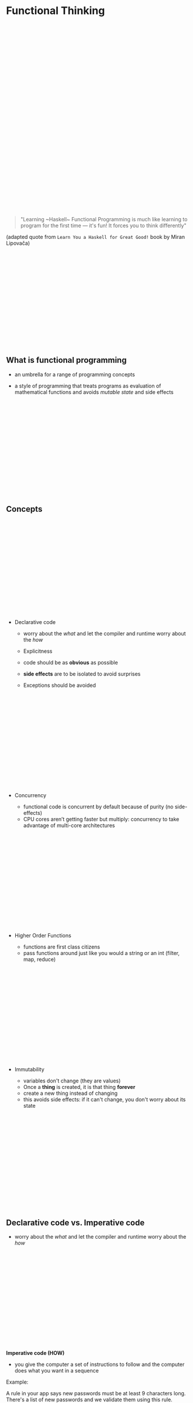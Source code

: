 <br /><br /><br /><br /><br />

# Functional Thinking

<br /><br /><br /><br /><br /><br /><br /><br /><br /><br /><br /><br /><br /><br /><br />
<br /><br /><br /><br /><br /><br /><br /><br /><br /><br /><br /><br /><br /><br /><br />

> "Learning ~Haskell~ Functional Programming is much like learning to program for the first time — it's fun! It forces you to think differently"

(adapted quote from `Learn You a Haskell for Great Good!` book by Miran Lipovača)

<br /><br /><br /><br /><br /><br /><br /><br /><br /><br /><br /><br /><br /><br /><br />

## What is functional programming

- an umbrella for a range of programming concepts

- a style of programming that treats programs as evaluation of mathematical functions and avoids _mutable state_ and side effects

<br /><br /><br /><br /><br /><br /><br /><br /><br /><br /><br /><br /><br /><br /><br />

## Concepts

<br /><br /><br /><br /><br /><br /><br /><br /><br /><br /><br /><br /><br /><br /><br />

- Declarative code

  - worry about the _what_ and let the compiler and runtime worry about the _how_
  - Explicitness

  - code should be as **obvious** as possible
  - **side effects** are to be isolated to avoid surprises
  - Exceptions should be avoided

<br /><br /><br /><br /><br /><br /><br /><br /><br /><br /><br /><br /><br /><br /><br />

- Concurrency

  - functional code is concurrent by default because of purity (no side-effects)
  - CPU cores aren’t getting faster but multiply: concurrency to take advantage of multi-core architectures

<br /><br /><br /><br /><br /><br /><br /><br /><br /><br /><br /><br /><br /><br /><br />

- Higher Order Functions

  - functions are first class citizens
  - pass functions around just like you would a string or an int (filter, map, reduce)

<br /><br /><br /><br /><br /><br /><br /><br /><br /><br /><br /><br /><br /><br /><br />

- Immutability

  - variables don't change (they are values)
  - Once a **thing** is created, it is that thing **forever**
  - create a new thing instead of changing
  - this avoids side effects: if it can't change, you don't worry about its state

<br /><br /><br /><br /><br /><br /><br /><br /><br /><br /><br /><br /><br /><br /><br />

## Declarative code vs. Imperative code

- worry about the _what_ and let the compiler and runtime worry about the _how_

<br /><br /><br /><br /><br /><br /><br /><br /><br /><br /><br /><br /><br /><br /><br />

**Imperative code (HOW)**

- you give the computer a set of instructions to follow and the computer does what you want in a sequence

Example:

A rule in your app says new passwords must be at least 9 characters long. There's a list of new passwords and we validate them using this rule.

`javascript`

```javascript
const passwords = [
  "123456",
  "password",
  "admin",
  "freecodecamp",
  "mypassword123",
];

let longPasswords = [];
for (let i = 0; i < passwords.length; i++) {
  const password = passwords[i];
  if (password.length >= 9) {
    longPasswords.push(password);
  }
}

console.log(longPasswords); // logs ["freecodecamp", "mypassword123"];
```

1. We create an empty list called longPasswords.
2. Then we write a loop that will run as many times as there are passwords in the original passwords list.
3. Then we get the password at the index of the loop iteration we are presently on.
4. Then we check if that password is greater than or equal to 9 characters long.
5. If it is, we put it into the longPasswords list.

The same as the compiler we can reason about _how_ this program executes. This is not too hard at this level, but as complexity grows...

<br /><br /><br /><br /><br /><br /><br /><br /><br /><br /><br /><br /><br /><br /><br />

**Declarative code (WHAT)**

- a process of constantly defining _what_
- more readable code that reflects what exactly we want
- combined with good names it can be very powerfull
- achieves the same goal

`javascript`

```javascript
const isAtLeast9CharsLong = (password) => password.length >= 9;

const longPasswords = passwords.filter(isAtLeast9CharsLong);

console.log(longPasswords); // logs ["freecodecamp", "mypassword123"];
```

![Declarative vs Imperative](https://github.com/mveres/FunctionalThinking2021/blob/a932489e1c1f03b9dba3f08feeb0e5cd6202f8dc/assets/functiona_vs_imperative.png?raw=true)

<br /><br /><br /><br /><br /><br /><br /><br /><br /><br /><br /><br /><br /><br /><br />

## Immutability

> If you say that `a` is 5, you can't say it's something else later because you just said it was 5. What are you, some kind of liar?

(`Learn You a Haskell for Great Good!` book by Miran Lipovača)

<br /><br /><br /><br /><br /><br /><br /><br /><br /><br /><br /><br /><br /><br /><br />

In FP there are no _variables_, everything is a _value_.

javascript
`const a = 42;`

kotlin
`val a = 42`

etc...

- in functional programming languages everything is immutable by default
- if I need to use a mutable variable I have to rethink the algorithm

Example - same as declarative vs imperative

- variables don't change (they are values)
- once a **thing** is created, it is that thing **forever**
- create a new thing instead of changing

`kotlin`

```kotlin
class Car(var name: String?)

val car = Car("BMW")
car.name = "Audi"
```

- this is not immutable; it can be modified after creation
- let's make it immutable

`kotlin`

```kotlin
class Car(val name: String)

val car = Car("BMW")
```

- you cannot change the name of a `Car` once it's created, you have to create a new `Car`
- this makes your code predictable and reliable

<br /><br /><br /><br /><br /><br /><br /><br /><br /><br /><br /><br /><br /><br /><br />

### Concurency

**Mutable class**

`kotlin`

```kotlin
class Car(var name: String?)
```

![concurency diagram](https://github.com/mveres/FunctionalThinking2021/blob/a932489e1c1f03b9dba3f08feeb0e5cd6202f8dc/assets/fp_concurency_1.png?raw=true)

- classic race condition read-modify write
- OOP solution: locks and mutexes - hard to use and analyse => deadocks 💀

<br /><br /><br /><br /><br /><br /><br /><br /><br /><br /><br /><br /><br /><br /><br />

**Immutable class**

`kotlin`

```kotlin
class Car(val name: String)
```

![concurrency diagram](https://github.com/mveres/FunctionalThinking2021/blob/a932489e1c1f03b9dba3f08feeb0e5cd6202f8dc/assets/fp_concurrency_2.png?raw=true)

- T1 can compute without worry since T2 has another copy of `Car`
- no locks necessary
- immutability ensures that shared data is thread-safe
- _things_ that _should_ not be modified _cannot_ be modified\.

<br /><br /><br /><br /><br /><br /><br /><br /><br /><br /><br /><br /><br /><br /><br />

### Global State & Real World

- modifiable shared state must exists in realworld app
- in FP we use state isolation and pushing side effects to the edges of our system (DB, filesystem, etc.)\.

<br /><br /><br /><br /><br /><br /><br /><br /><br /><br /><br /><br /><br /><br /><br />

### Immutability Downside

- many immutable objects may fill up memory and overload the garbage collector
- this is solved by specialized data structures that provide immutability but are also optimized: ** Persistent Data Structures **

<br /><br /><br /><br /><br /><br /><br /><br /><br /><br /><br /><br /><br /><br /><br />

### Persistent Data Structures

- always preserves the previous version of itself when modified
- are immutable; operations do not update the structure, but yield a new updated version

<br /><br /><br /><br /><br /><br /><br /><br /><br /><br /><br /><br /><br /><br /><br />

![persistent data structures diagram](https://github.com/mveres/FunctionalThinking2021/blob/a932489e1c1f03b9dba3f08feeb0e5cd6202f8dc/assets/persistet_data.png?raw=true)

<br /><br /><br /><br /><br /><br /><br /><br /><br /><br /><br /><br /><br /><br /><br />

Example:

- for Android there's [PCollections](https://github.com/hrldcpr/pcollections)
- inspired on closure
- for Javascript https://immutable-js.com/

`Java`

```Java
ConsPStack<String> list = ConsPStack.empty();
System.out.println(list);  // []

ConsPStack<String> list2 = list.plus("hello");
System.out.println(list);  // []
System.out.println(list2); // [hello]

ConsPStack<String> list3 = list2.plus("hi");
System.out.println(list);  // []
System.out.println(list2); // [hello]
System.out.println(list3); // [hi, hello]

ConsPStack<String> list4 = list3.minus("hello");
System.out.println(list);  // []
System.out.println(list2); // [hello]
System.out.println(list3); // [hi, hello]
System.out.println(list4); // [hi]
```

<br /><br /><br /><br /><br /><br /><br /><br /><br /><br /><br /><br /><br /><br /><br />

## Functions

### Pure Functions

- it is pure if it depends only on the input and has no _side-effects_
- closer to the mathematical definition of a function

`kotlin`

```kotlin
fun addImpure(x: Int): Int {    val y: Int = readNumFromFile()    return x + y}


fun addPure(x: Int, y: Int): Int {    return x + y}
```

- if a function is called twice with the same parameters, it returns the same result === **referential transparency**

- it allows the compiler to reason about the program's behavior
- it allows you to prove that a function is correct
- build more complex functions by gluing simple functions together

<br /><br /><br /><br /><br /><br /><br /><br /><br /><br /><br /><br /><br /><br /><br />

### First Class Citizens

- a function is just a value, not treated differently from any other data
- Most programming languages -> functions and data are regarded as different things
- Functional programming languages -> functions are treated like any other data

Functions can:

- take other functions as parameters
- create and return new functions

☝️ These are called Higher Order functions.
Ex: map, filter, reduce

<br /><br /><br /><br /><br /><br /><br /><br /><br /><br /><br /><br /><br /><br /><br />

### Side Effects

`kotlin`

```kotlin
fun add(x: Int, y: Int): Int { val result = x + y    writeResultToFile(result)    return result}
```

- it is modifying the state of the outside world (by writing to a file)

`side effect === !pure`

Side effects examples:

Give some examples

<br /><br /><br /><br /><br /><br /><br /><br /><br /><br /><br /><br /><br /><br /><br />

- mutate a variable scoped outside of the function
- write to a file
- write to a DB
- delete something
- send data through the network
- ....

<br /><br /><br /><br /><br /><br /><br /><br /><br /><br /><br /><br /><br /><br /><br />

- Functions with side effects depend on _historical context_ - they **harder** to reason about

Should our programs not use databases, filesystems, network, screens, etc. ?
...

<br /><br /><br /><br /><br /><br /><br /><br /><br /><br /><br /><br /><br /><br /><br />

- FP is about containing the side effects - pushing them at the edges of our systems so that the rest of the code remains pure and easy to reason about.

- pure functions can be called in any order, on different CPU cores (_concurrency!_)

- compilers in advanced pure functional languages (like Haskell)
  - can tell by formally analyzing your code whether it’s concurrent or not
  - can stop you from shooting yourself in the foot with deadlocks, race conditions and the like

<br /><br /><br /><br /><br /><br /><br /><br /><br /><br /><br /><br /><br /><br /><br />

### Higher Order Functions

- functions that can take functions as parameters and return functions as results

<br /><br /><br /><br /><br /><br /><br /><br /><br /><br /><br /><br /><br /><br /><br />

#### Examples

A piece of code that compresses files using ZIP or RAR format
In traditional Java -> Strategy Pattern.

`java`

```java
public interface CompressionStrategy {
    void compress(List<File> files);
}

public class ZipCompressionStrategy implements CompressionStrategy {
    @Override public void compress(List<File> files) {
        // Do ZIP stuff
    }
}

public class RarCompressionStrategy implements CompressionStrategy {
    @Override public void compress(List<File> files) {
        // Do RAR stuff
    }
}

public CompressionStrategy decideStrategy(Strategy strategy) {
    switch (strategy) {
        case ZIP:
            return new ZipCompressionStrategy();
        case RAR:
            return new RarCompressionStrategy();
    }
}
```

- a lot of code and ceremony

With HoF:

`kotlin`

```kotlin
fun compress(files: List<File>, applyStrategy: (List<File>) -> CompressedFiles){
    applyStrategy(files)
}

compress(fileList, {files -> // ZIP it})
compress(fileList, {files -> // RAR it})
```

<br /><br /><br /><br /><br /><br /><br /><br /><br /><br /><br /><br /><br /><br /><br />

_Sum_ the _doubles_ of all the _odds_ from an array.

`javascript`

```javascript
let sum = 0;

for (int i = 0; i < numbers.length; i++) {
  if (numbers[i] % 2 === 1) {
    sum = sum + 2 * numbers[i];
  }
}

numbers
  .filter(n => n % 2 === 1)
  .map(n => n * 2)
  .reduce((sum, n) => sum + n);


// it gets better with good naming

const isOdd = n => n % 2 === 1;
const double = n => n * 2;
const sum = (a, b) => a + b;


let s = 0;
for (int i = 0; i < numbers.length; i++) {
  if (isOdd(numbers[i])) {
    s = sum(s, double(numbers[i]));
  }
}

numbers
  .filter(isOdd)
  .map(double)
  .reduce(sum)
```

<br /><br /><br /><br /><br /><br /><br /><br /><br /><br /><br /><br /><br /><br /><br />

## Closures

- a value that is captured by the scope of a function - it closes over the value
- valuable if functions need to be aware of the surrounding environment
- you get encapsulation and other OOP like behaviors

`javascript`

```javascript
const i = 7;
const multiply = (n) => n * i;
```

<br /><br /><br /><br /><br /><br /><br /><br /><br /><br /><br /><br /><br /><br /><br />

## Currying

- after Haskell Curry - mathematician with important influence on functional programming
- ... partial function application
- ... a mathematical function can only have one parameter -> a function with multiple parameters is rewritten as a series of new functions, each with only one parameter

> "Currying is the process of taking a function with multiple arguments and turning it into a sequence of functions each with only a single argument." - _a definition from the internet_

<br /><br /><br /><br /><br /><br /><br /><br /><br /><br /><br /><br /><br /><br /><br />

`javascript`

```javascript
const sumNotCurried = (a, b) => a + b;
const sumCurried = (a) => (b) => a + b;

const s1 = sumNotCurried(1, 2);
const s2 = sumCurried(1)(2);

const add1ToEach = (numbers) => numbers.map((e) => sumNotCurried(e, 1));

const add2ToEach = (numbers) => numbers.map(sumCurried(2));

const addNToEach = (n) => (numbers) => numbers.map(sumCurried(n));
addNToEach(n)(numbers);

const add2ToEach = addNToEach(2);
```

<br /><br /><br /><br /><br /><br /><br /><br /><br /><br /><br /><br /><br /><br /><br />

`F#`

```F#
let sum a b = a + b

let add1 = sum 1

let add1ToEach ns = ns |> List.map add1

let add1ToEach ns = ns |> List.map (sum 1)

let add1ToEach = List.map (sum 1)

```

<br /><br /><br /><br /><br /><br /><br /><br /><br /><br /><br /><br /><br /><br /><br />

# Tools of FP

## Chaining and Pipes

![Chain all the things](https://i.ibb.co/vZ1dP4m/Screenshot-2021-07-29-at-17-23-12.png)

`|>` - pipe forward operator
Passes the result of the left side to the function on the right side (forward pipe operator).

<br /><br /><br /><br /><br /><br /><br /><br /><br /><br /><br /><br /><br /><br /><br />

`Elixir`

```elixir
foo(bar(baz(new_function(other_function()))))

other_function() |> new_function() |> baz() |> bar() |> foo()

"Elixir rocks" |> String.upcase() |> String.split()
# ["ELIXIR", "ROCKS"]
```

<br /><br /><br /><br /><br /><br /><br /><br /><br /><br /><br /><br /><br /><br /><br />

`F#`

```F#
[1..10]
|> List.map square
|> List.filter ((>) 50)
|> List.sum
|> (printf "%A")
```

<br /><br /><br /><br /><br /><br /><br /><br /><br /><br /><br /><br /><br /><br /><br />

- JavaScript doesn't have it... but [Lodash.chain](https://lodash.com/docs/4.17.15#chain)

`javacript`

```javascript
import _ from "lodash";

const users = [
  { user: "barney", age: 36 },
  { user: "fred", age: 40 },
  { user: "pebbles", age: 1 },
];

const youngest = _.chain(users)
  .sortBy("age")
  .map((o) => `${o.user} is ${o.age}`)
  .head()
  .value();
// => 'pebbles is 1'
```

- Kotlin and Swift don't have it but they are language proposals

`<|` - pipe backward operator - the less used brother

<br /><br /><br /><br /><br /><br /><br /><br /><br /><br /><br /><br /><br /><br /><br />

## Pattern matching / Destructuring

- it is a mechanism for checking a value against a pattern
- a successful match can also deconstruct a value into its constituent parts
- it is a more powerful version of the `switch` statement

<br /><br /><br /><br /><br /><br /><br /><br /><br /><br /><br /><br /><br /><br /><br />

`kotlin`

```kotlin
val (name, age) = person
```

`elixir`

```elixir
{a, b, c} = {:hello, "world", 42}
```

`F#`

```F#
let rec somethingWithAList l =
    match l with
    | [] -> "it is empty"
    | [42] -> "the answer to everything!!!"
    | [_; 42; _] -> "the answer is in the middle"
    | h :: t -> "the answer is out there" + somethingWithAList t
```

`Scala`

```scala
// Case classes are especially useful for pattern matching.

abstract class Notification

case class Email(sender: String, title: String, body: String) extends Notification

case class SMS(caller: String, message: String) extends Notification

case class VoiceRecording(contactName: String, link: String) extends Notification


//Notification is an abstract super class which has three concrete Notification types implemented with case classes Email, SMS, and VoiceRecording. Now we can do pattern matching on these case classes:

def showNotification(notification: Notification): String = {
  notification match {
    case Email(sender, title, _) =>
      s"You got an email from $sender with title: $title"
    case SMS(number, message) =>
      s"You got an SMS from $number! Message: $message"
    case VoiceRecording(name, link) =>
      s"You received a Voice Recording from $name! Click the link to hear it: $link"
  }
}
val someSms = SMS("12345", "Are you there?")
val someVoiceRecording = VoiceRecording("Tom", "voicerecording.org/id/123")

println(showNotification(someSms))  // prints You got an SMS from 12345! Message: Are you there?

println(showNotification(someVoiceRecording))  // prints You received a Voice Recording from Tom! Click the link to hear it: voicerecording.org/id/123
```

- destructuring in javascript

```javascript
const { id, name, ...everything } = person;
const [first, second, rest] = persons;
```

- hidden in `try-catch` statements in C#, Java, ...

```
try {
  throw new InterestingException();
}
catch (VeryInterestingException viex) {
  doSomethingWithIt(viex);
}
catch (InterestingException iex) {
  doSomethingElseWithIt(iex);
}
catch (Exception ex) {
  dealWithIt(ex);
}
```

<br /><br /><br /><br /><br /><br /><br /><br /><br /><br /><br /><br /><br /><br /><br />

## (Discriminated) Union types

- a discriminated union is a pattern that indicates to the compiler all of the possible types that a newly created type can represent
- a.k.a. algebraic data types

`F#`

```f#
type Shape =
    | Rectangle of width : float * length : float
    | Circle of radius : float
    | Prism of width : float * float * height : float



type Tree =
    | Empty
    | Leaf of int
    | Node of Tree * Tree

match t with
| Empty -> "there's nothing here"
| Leaf (value) -> "there's ${value} in the leaf"
| _ -> "not sure what to do with this"

type Optional<T> = None | Some of T
```

`Java`

```java
String strNull = null;
Optional nullableOptional = Optional.ofNullable( strNull );
Optional sizeOptional = stringOptional.map( String::length );

```

<br /><br /><br /><br /><br /><br /><br /><br /><br /><br /><br /><br /><br /><br /><br />

Tagged tuples in Elixir

```elixir
@type animal :: {:cat, number(), integer()}
  | {:dog, number(), integer()}
  | {:monkey, number(), integer(), integer()}
  | ...

# then the type can be used in case statements like:

case some_animal do
  {:cat, weight, _} -> # do something with weight

  _ ->
    # do something if some_animal isn't the kind we care about
end
```

<br /><br /><br /><br /><br /><br /><br /><br /><br /><br /><br /><br /><br /><br /><br />

## Recursion & Tail-Recursion

- recursion + immutability = the FP alternative for loops + variables
- possible issue: Stack Overflow
- tail recursive patterns: accumulator, continuation
- tail call optimization - javascript has it (ES6)

```javascript
const isEven = (x) => x % 2 === 0;

const filter = (xs, isOk) => {
  if (!xs.length) return [];
  const [head, ...tail] = xs;

  const newHead = isOk(head) ? [head] : [];
  const newTail = filter(tail, isOk);
  return [...newHead, ...newTail];
};

console.log(filter([1, 3, 6, 8], isEven));

const tailRecursiveFilter = (xs, isOk, acc = []) => {
  if (!xs.length) return acc;
  const [head, ...tail] = xs;

  const newAcc = isOk(head) ? [...acc, head] : acc;
  return filter(tail, isOk, newAcc);
};

console.log(tailRecursiveFilter([1, 3, 6, 8], isEven));
```

<br /><br /><br /><br /><br /><br /><br /><br /><br /><br /><br /><br /><br /><br /><br />

## Sources & Further Reading

- https://www.freecodecamp.org/news/imperative-vs-declarative-programming-difference/
- https://www.freecodecamp.org/news/functional-programming-for-android-developers-part-1-a58d40d6e742
- https://medium.com/free-code-camp/functional-programming-for-android-developers-part-2-5c0834669d1a
- https://medium.com/free-code-camp/functional-programming-for-android-developers-part-3-f9e521e96788
- https://www.freecodecamp.org/news/functional-programming-in-javascript/
- https://www.freecodecamp.org/news/functional-programming-in-javascript-explained-in-plain-english/

- "Programing F#" by Chris Smith
- Functional Programming Principles in Scala by Martin Odersky (https://www.coursera.org/learn/progfun1)
- Introduction to Functional Programming by Erik Meijer (https://www.edx.org/course/introduction-functional-programming-delftx-fp101x-0)
- https://fsharpforfunandprofit.com/
- "Learn You a Haskell for Great Good!" book by Miran Lipovača
- https://www.youtube.com/watch?v=iZLP4qOwY8I

<br /><br /><br /><br /><br /><br /><br /><br /><br /><br /><br /><br /><br /><br /><br />

# Exercise

The following market data chunk was received from the provider:

```
currencyPair price   changeAbsolute changePercent
EUR/USD     1.0735         -0.0045     -0.42
USD/JPY   112.0900          -0.494     -0.44
GBP/USD     1.2476         -0.0010     -0.08
AUD/USD     0.7648         -0.0032     -0.42
USD/CAD     1.3112          0.0092      0.71
USD/CHF     0.9927          0.0007      0.07
USD/CNY     6.8599         -0.0050     -0.07
EUR/JPY   120.3150         -1.1050     -0.91
EUR/GBP     0.8604         -0.0032     -0.37
```

1. Parse the string into a collection of objects. Prove that your implementation is correct with unit tests.
   Example type of parsed data:

`TypeScript`

```typescript
type MarketData = {
  currencyPair: string;
  price: number;
  changeAbsolute: number;
  changePercent: number;
}[];
```

NOTE: Do not assume & hardcode the properties but parse them from the header.

2. Retrieve the top 3 currency pairs with the biggest (percentage) changes from the data chunk. Prove that your implementation is correct with unit tests.
